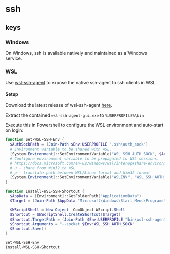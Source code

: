 # ssh

## keys

### Windows

On Windows, ssh is available natively and maintained as a Windows service.

### WSL

Use [wsl-ssh-agent](https://github.com/rupor-github/wsl-ssh-agent) to expose the native ssh-agent to
ssh clients in WSL.

#### Setup

Download the latest release of wsl-ssh-agent [here](https://github.com/rupor-github/wsl-ssh-agent/releases).

Extract the contained `wsl-ssh-agent-gui.exe` to `%USERPROFILE%\bin`

Execute this in Powershell to configure the WSL environment and
auto-start on login:

```powershell
function Set-WSL-SSH-Env {
  $AuthSockPath = (Join-Path $Env:USERPROFILE ".ssh\auth_sock")
  # Environment variable to be shared with WSL.
  [System.Environment]::SetEnvironmentVariable("WSL_SSH_AUTH_SOCK", $AuthSockPath, [System.EnvironmentVariableTarget]::User)
  # Configure environment variable to be propagated to WSL sessions.
  # https://docs.microsoft.com/en-us/windows/wsl/interop#share-environment-variables-between-windows-and-wsl
  # u - share from Win32 to WSL
  # p - translate path between WSL/Linux format and Win32 format
  [System.Environment]::SetEnvironmentVariable("WSLENV", "WSL_SSH_AUTH_SOCK/up", [System.EnvironmentVariableTarget]::User)
}

function Install-WSL-SSH-Shortcut {
  $AppData = [Environment]::GetFolderPath("ApplicationData")
  $Target = (Join-Path $AppData "Microsoft\Windows\Start Menu\Programs\Startup\wsl-ssh-agent.lnk")

  $WScriptShell = New-Object -ComObject WScript.Shell
  $Shortcut = $WScriptShell.CreateShortcut($Target)
  $Shortcut.TargetPath = (Join-Path $Env:USERPROFILE "bin\wsl-ssh-agent-gui.exe")
  $Shortcut.Arguments = "--socket $Env:WSL_SSH_AUTH_SOCK"
  $Shortcut.Save()
}

Set-WSL-SSH-Env
Install-WSL-SSH-Shortcut
```
